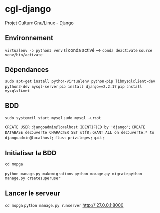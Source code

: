 # cgl-django
Projet Culture Gnu/Linux - Django

## Environnement
`virtualenv -p python3 venv`
si conda activé --> `conda deactivate`
`source venv/bin/activate`

## Dépendances
`sudo apt-get install python-virtualenv python-pip libmysqlclient-dev python3-dev mysql-server`
`pip install django==2.2.17`
`pip install mysqlclient`

## BDD
`sudo systemctl start mysql`
`sudo mysql -uroot`

`CREATE USER djangoadmin@localhost IDENTIFIED by 'django';`
`CREATE DATABASE decouverte CHARACTER SET utf8;`
`GRANT ALL on decouverte.* to djangoadmin@localhost;`
`flush privileges;`
`quit;`

## Initialiser la BDD
`cd mopga`

`python manage.py makemigrations`
`python manage.py migrate`
`python manage.py createsuperuser`

## Lancer le serveur
`cd mopga`
`python manage.py runserver`
http://127.0.0.1:8000
